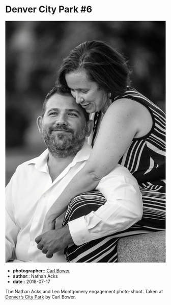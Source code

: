# Denver City Park \#6

![Nathan and Len sitting at the base of a monument in City Park](assets/2018-07-17-set-3-denver-city-park-06.webp)

* **photographer**:: [Carl Bower](https://carlbowerphotos.com)
* **author**:: Nathan Acks
* **date**:: 2018-07-17

The Nathan Acks and Len Montgomery engagement photo-shoot. Taken at [Denver’s City Park](https://www.denver.org/listing/city-park/6822/) by Carl Bower.
